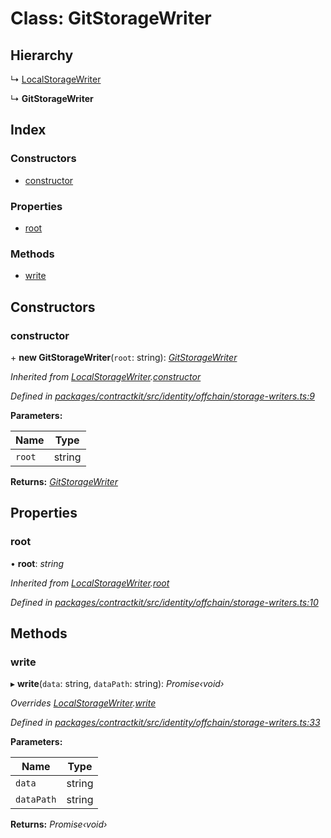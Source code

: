 # Class: GitStorageWriter

## Hierarchy

  ↳ [LocalStorageWriter](_identity_offchain_storage_writers_.localstoragewriter.md)

  ↳ **GitStorageWriter**

## Index

### Constructors

* [constructor](_identity_offchain_storage_writers_.gitstoragewriter.md#constructor)

### Properties

* [root](_identity_offchain_storage_writers_.gitstoragewriter.md#root)

### Methods

* [write](_identity_offchain_storage_writers_.gitstoragewriter.md#write)

## Constructors

###  constructor

\+ **new GitStorageWriter**(`root`: string): *[GitStorageWriter](_identity_offchain_storage_writers_.gitstoragewriter.md)*

*Inherited from [LocalStorageWriter](_identity_offchain_storage_writers_.localstoragewriter.md).[constructor](_identity_offchain_storage_writers_.localstoragewriter.md#constructor)*

*Defined in [packages/contractkit/src/identity/offchain/storage-writers.ts:9](https://github.com/celo-org/celo-monorepo/blob/master/packages/contractkit/src/identity/offchain/storage-writers.ts#L9)*

**Parameters:**

Name | Type |
------ | ------ |
`root` | string |

**Returns:** *[GitStorageWriter](_identity_offchain_storage_writers_.gitstoragewriter.md)*

## Properties

###  root

• **root**: *string*

*Inherited from [LocalStorageWriter](_identity_offchain_storage_writers_.localstoragewriter.md).[root](_identity_offchain_storage_writers_.localstoragewriter.md#root)*

*Defined in [packages/contractkit/src/identity/offchain/storage-writers.ts:10](https://github.com/celo-org/celo-monorepo/blob/master/packages/contractkit/src/identity/offchain/storage-writers.ts#L10)*

## Methods

###  write

▸ **write**(`data`: string, `dataPath`: string): *Promise‹void›*

*Overrides [LocalStorageWriter](_identity_offchain_storage_writers_.localstoragewriter.md).[write](_identity_offchain_storage_writers_.localstoragewriter.md#write)*

*Defined in [packages/contractkit/src/identity/offchain/storage-writers.ts:33](https://github.com/celo-org/celo-monorepo/blob/master/packages/contractkit/src/identity/offchain/storage-writers.ts#L33)*

**Parameters:**

Name | Type |
------ | ------ |
`data` | string |
`dataPath` | string |

**Returns:** *Promise‹void›*
